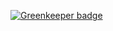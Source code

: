 
[![Greenkeeper badge](https://badges.greenkeeper.io/SimonSiefke/soundcloud-api-v4.svg)](https://greenkeeper.io/)
